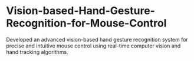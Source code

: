 # Vision-based-Hand-Gesture-Recognition-for-Mouse-Control
Developed an advanced vision-based hand gesture recognition system for precise and intuitive mouse control using real-time computer vision and hand tracking algorithms.

